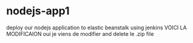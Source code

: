 # nodejs-app1
deploy our nodejs application to elastic beanstalk using jenkins
VOICI LA MODIFICAION 
oui je viens de modifier and delete le .zip file


